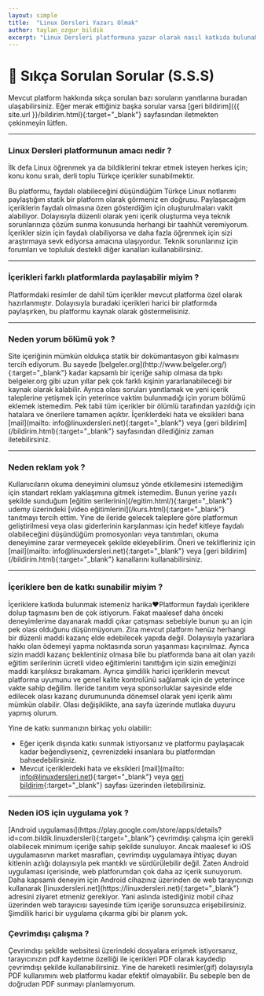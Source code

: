 ```yaml
---
layout: simple
title:  "Linux Dersleri Yazarı Olmak"
author: taylan_ozgur_bildik
excerpt: "Linux Dersleri platformuna yazar olarak nasıl katkıda bulunabileceğinizi ele alıyoruz."
---
```



<h1 class="text-primary">🤔 Sıkça Sorulan Sorular (S.S.S)</h1>
Mevcut platform hakkında sıkça sorulan bazı soruların yanıtlarına buradan ulaşabilirsiniz. Eğer merak ettiğiniz başka sorular varsa [geri bildirim]({{ site.url }}/bildirim.html){:target="_blank"} sayfasından iletmekten çekinmeyin lütfen.

---

<h3 class="text-primary"> Linux Dersleri platformunun amacı nedir ?</h3>
İlk defa Linux öğrenmek ya da bildiklerini tekrar etmek isteyen herkes için; konu konu sıralı, derli toplu Türkçe içerikler sunabilmektir. 

Bu platformu, faydalı olabileceğini düşündüğüm Türkçe Linux notlarımı paylaştığım statik bir platform olarak görmeniz en doğrusu. Paylaşacağım içeriklerin faydalı olmasına özen gösterdiğim için oluşturulmaları vakit alabiliyor. Dolayısıyla düzenli olarak yeni içerik oluşturma veya teknik sorunlarınıza çözüm sunma konusunda herhangi bir taahhüt veremiyorum. İçerikler sizin için faydalı olabiliyorsa ve daha fazla öğrenmek için sizi araştırmaya sevk ediyorsa amacına ulaşıyordur. Teknik sorunlarınız için forumları ve topluluk destekli diğer kanalları kullanabilirsiniz. 

---

<h3 class="text-primary">İçerikleri farklı platformlarda paylaşabilir miyim ?</h3>
Platformdaki resimler de dahil tüm içerikler mevcut platforma özel olarak hazırlanmıştır. Dolayısıyla buradaki içerikleri harici bir platformda paylaşırken, bu platformu kaynak olarak göstermelisiniz. 

---

<h3 class="text-primary"> Neden yorum bölümü yok ?</h3>
Site içeriğinin mümkün oldukça statik bir dokümantasyon gibi kalmasını tercih ediyorum. Bu sayede [belgeler.org](http://www.belgeler.org/){:target="_blank"} kadar kapsamlı bir içeriğe sahip olmasa da tıpkı belgeler.org gibi uzun yıllar pek çok farklı kişinin yararlanabileceği bir kaynak olarak kalabilir. Ayrıca olası soruları yanıtlamak ve yeni içerik taleplerine yetişmek için yeterince vaktim bulunmadığı için yorum bölümü eklemek istemedim. Pek tabii tüm içerikler bir ölümlü tarafından yazıldığı için hatalara ve önerilere tamamen açıktır. İçeriklerdeki hata ve eksikleri bana [mail](mailto: info@linuxdersleri.net){:target="_blank"} veya [geri bildirim](/bildirim.html){:target="_blank"} sayfasından dilediğiniz zaman iletebilirsiniz.

---

<h3 class="text-primary">Neden reklam yok ?</h3>
Kullanıcıların okuma deneyimini olumsuz yönde etkilemesini istemediğim için standart reklam yaklaşımına gitmek istemedim. Bunun yerine yazılı şekilde sunduğum [eğitim serilerinin](/egitim.html/){:target="_blank"} udemy üzerindeki [video eğitimlerini](/kurs.html){:target="_blank"} tanıtmayı tercih ettim. Yine de ileride gelecek taleplere göre platformun geliştirilmesi veya olası giderlerinin karşılanması için hedef kitleye faydalı olabileceğini düşündüğüm promosyonları veya tanıtımları, okuma deneyimine zarar vermeyecek şekilde ekleyebilirim. Öneri ve teklifleriniz için [mail](mailto: info@linuxdersleri.net){:target="_blank"} veya [geri bildirim](/bildirim.html){:target="_blank"} kanallarını kullanabilirsiniz.

---

<h3 class="text-primary">İçeriklere ben de katkı sunabilir miyim ?</h3>

İçeriklere katkıda bulunmak istemeniz harika❤️Platformun faydalı içeriklere dolup taşmasını ben de çok istiyorum. Fakat maalesef daha önceki deneyimlerime dayanarak maddi çıkar çatışması sebebiyle bunun şu an için pek olası olduğunu düşünmüyorum. Zira mevcut platform henüz herhangi bir düzenli maddi kazanç elde edebilecek yapıda değil. Dolayısıyla yazarlara hakkı olan ödemeyi yapma noktasında sorun yaşanması kaçınılmaz. Ayrıca sizin maddi kazanç beklentiniz olmasa bile bu platformda bana ait olan yazılı eğitim serilerinin ücretli video eğitimlerini tanıttığım için sizin emeğinizi maddi karşılıksız bırakamam. Ayrıca şimdilik harici içeriklerin mevcut platforma uyumunu ve genel kalite kontrolünü sağlamak için de yeterince vakte sahip değilim. İleride tanıtım veya sponsorluklar sayesinde elde edilecek olası kazanç durumununda dönemsel olarak yeni içerik alımı mümkün olabilir. Olası değişiklikte, ana sayfa üzerinde mutlaka duyuru yapmış olurum.

Yine de katkı sunmanızın birkaç yolu olabilir:

- Eğer içerik dışında katkı sunmak istiyorsanız ve platformu paylaşacak kadar beğendiyseniz, çevrenizdeki insanlara bu platformdan bahsedebilirsiniz. 
- Mevcut içeriklerdeki hata ve eksikleri [mail](mailto: info@linuxdersleri.net){:target="_blank"} veya [geri bildirim]({{site.url}}/bildirim.html){:target="_blank"} sayfası üzerinden iletebilirsiniz.

---

<h3 class="text-primary">Neden iOS için uygulama yok ?</h3>
[Android uygulaması](https://play.google.com/store/apps/details?id=com.bildik.linuxdersleri){:target="_blank"} çevrimdışı çalışma için gerekli olabilecek minimum içeriğe sahip şekilde sunuluyor. Ancak maalesef ki iOS uygulamasının market masrafları, çevrimdışı uygulamaya ihtiyaç duyan kitlenin azlığı dolayısıyla pek mantıklı ve sürdürülebilir değil. Zaten Android uygulaması içerisinde, web platforumdan çok daha az içerik sunuyorum. Daha kapsamlı deneyim için Android cihazınız üzerinden de web tarayıcınızı kullanarak [linuxdersleri.net](https://linuxdersleri.net){:target="_blank"} adresini ziyaret etmeniz gerekiyor. Yani aslında istediğiniz mobil cihaz üzerinden web tarayıcısı sayesinde tüm içeriğe sorunsuzca erişebilirsiniz. Şimdilik harici bir uygulama çıkarma gibi bir planım yok.

<h3 class="text-primary">Çevrimdışı çalışma ?</h3>
Çevrimdışı şekilde websitesi üzerindeki dosyalara erişmek istiyorsanız, tarayıcınızın pdf kaydetme özelliği ile içerikleri PDF olarak kaydedip çevrimdışı şekilde kullanabilirsiniz. Yine de hareketli resimler(gif) dolayısıyla PDF kullanımını web platformu kadar efektif olmayabilir. Bu sebeple ben de doğrudan PDF sunmayı planlamıyorum. 

